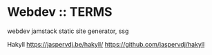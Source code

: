 # Webdev :: TERMS

webdev
jamstack
static site generator, ssg

Hakyll https://jaspervdj.be/hakyll/ https://github.com/jaspervdj/hakyll
